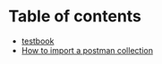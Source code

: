 # Table of contents

* [testbook](README.md)
* [How to import a postman collection](test-how-to-guides.md)

